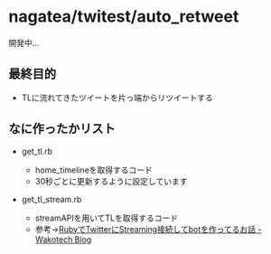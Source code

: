 # nagatea/twitest/auto_retweet

開発中...

## 最終目的
- TLに流れてきたツイートを片っ端からリツイートする


## なに作ったかリスト

- get_tl.rb

    - home_timelineを取得するコード
    - 30秒ごとに更新するように設定しています


- get_tl\_stream.rb

    - streamAPIを用いてTLを取得するコード
    - 参考→[RubyでTwitterにStreaming接続してbotを作ってるお話 - Wakotech Blog](http://yutaszk23.hatenadiary.jp/entry/2014/06/05/142337)